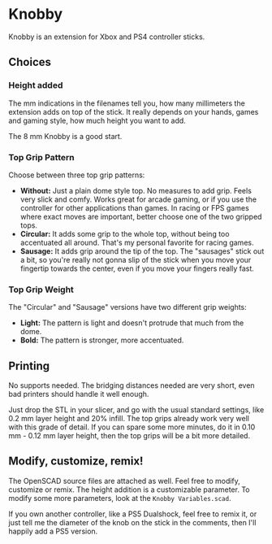 # Knobby

Knobby is an extension for Xbox and PS4 controller sticks.


## Choices

### Height added

The mm indications in the filenames tell you, how many millimeters the extension
adds on top of the stick. It really depends on your hands, games and gaming style,
how much height you want to add.

The 8 mm Knobby is a good start.


### Top Grip Pattern

Choose between three top grip patterns:

- **Without:** Just a plain dome style top. No measures to add grip. Feels
  very slick and comfy. Works great for arcade gaming, or if you use the
  controller for other applications than games. In racing or FPS games
  where exact moves are important, better choose one of the two gripped tops.
- **Circular:** It adds some grip to the whole top, without being too accentuated
  all around. That's my personal favorite for racing games.
- **Sausage:** It adds grip around the tip of the top. The "sausages" stick
  out a bit, so you're really not gonna slip of the stick when you move your
  fingertip towards the center, even if you move your fingers really fast.


### Top Grip Weight

The "Circular" and "Sausage" versions have two different grip weights:

- **Light:** The pattern is light and doesn't protrude that much from the dome.
- **Bold:** The pattern is stronger, more accentuated.


## Printing

No supports needed. The bridging distances needed are very short, even bad
printers should handle it well enough.

Just drop the STL in your slicer, and go with the usual standard settings,
like 0.2 mm layer height and 20% infill. The top grips already work very well
with this grade of detail. If you can spare some more minutes, do it in
0.10 mm - 0.12 mm layer height, then the top grips will be a bit more detailed.


## Modify, customize, remix!

The OpenSCAD source files are attached as well. Feel free to modify, customize
or remix. The height addition is a customizable parameter. To modify some more
parameters, look at the `Knobby Variables.scad`.

If you own another controller, like a PS5 Dualshock, feel free to remix it,
or just tell me the diameter of the knob on the stick in the comments, then
I'll happily add a PS5 version.
